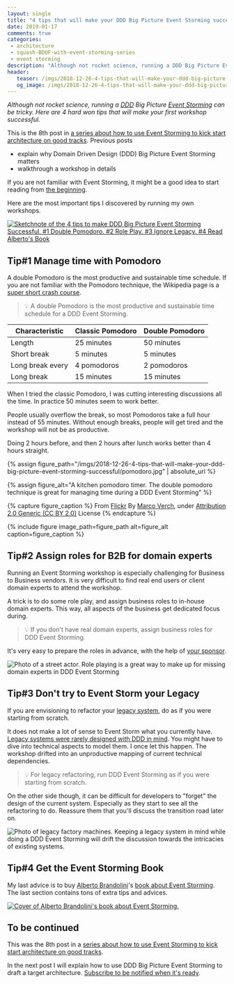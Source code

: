 ```yaml
---
layout: single
title: "4 tips that will make your DDD Big Picture Event Storming successful"
date: 2019-01-17
comments: true
categories:
 - architecture
 - squash-BDUF-with-event-storming-series
 - event storming
description: "Although not rocket science, running a DDD Big Picture Event Storming can be tricky. Here are hard won tips that will make your first workshop successful and bring you closer to a Rough Design Up Front. #1 Manage time with double Pomodoro. #2 Assign roles to play. #3 Ignore your Legacy."
header:
   teaser: /imgs/2018-12-26-4-tips-that-will-make-your-ddd-big-picture-event-storming-successful/4tips-event-storming-teaser.jpeg
   og_image: /imgs/2018-12-26-4-tips-that-will-make-your-ddd-big-picture-event-storming-successful/4tips-event-storming-og.jpeg
---
```

_Although not rocket science, running a [DDD](https://en.wikipedia.org/wiki/Domain-driven_design) Big Picture [Event Storming](https://www.eventstorming.com/) can be tricky. Here are 4 hard won tips that will make your first workshop successful._

This is the 8th post in [a series about how to use Event Storming to kick start architecture on good tracks](/categories/#squash-bduf-with-event-storming-series). Previous posts

*   explain why Domain Driven Design (DDD) Big Picture Event Storming matters
*   walkthrough a workshop in details

If you are not familiar with Event Storming, it might be a good idea to start reading from [the beginning](/misadventures-with-big-design-up-front/).

Here are the most important tips I discovered by running my own workshops.

[![Sketchnote of the 4 tips to make DDD Big Picture Event Storming Successful. #1 Double Pomodoro. #2 Role Play. #3 Ignore Legacy. #4 Read Alberto's Book]({{site.url}}/imgs/2018-12-26-4-tips-that-will-make-your-ddd-big-picture-event-storming-successful/4tips-event-storming-small.jpeg)]({{site.url}}/imgs/2018-12-26-4-tips-that-will-make-your-ddd-big-picture-event-storming-successful/4tips-event-storming.jpeg)

## Tip#1 Manage time with Pomodoro

A double Pomodoro is the most productive and sustainable time schedule. If you are not familiar with the Pomodoro technique, the Wikipedia page is a [super short crash course](https://en.wikipedia.org/wiki/Pomodoro_Technique).

> 💡 A double Pomodoro is the most productive and sustainable time schedule for a DDD Event Storming.

Characteristic    | Classic Pomodoro | Double Pomodoro 
------------------|------------------|----------------
Length            | 25 minutes       | 50 minutes      
Short break       | 5 minutes        | 5 minutes      
Long break every  | 4 pomodoros      | 2 pomodoros
Long break        | 15 minutes       | 15 minutes      

When I tried the classic Pomodoro, I was cutting interesting discussions all the time. In practice 50 minutes seem to work better.

People usually overflow the break, so most Pomodoros take a full hour instead of 55 minutes. Without enough breaks, people will get tired and the workshop will not be as productive.

Doing 2 hours before, and then 2 hours after lunch works better than 4 hours straight.

{% assign figure_path="/imgs/2018-12-26-4-tips-that-will-make-your-ddd-big-picture-event-storming-successful/pomodoro.jpg" | absolute_url %}
    
{% assign figure_alt="A kitchen pomodoro timer. The double pomodoro technique is great for managing time during a DDD Event Storming" %}
    
{% capture figure_caption %}
From [Flickr](https://www.flickr.com/photos/149561324@N03/37941061684) By [Marco Verch](https://www.flickr.com/photos/149561324@N03/), under [Attribution 2.0 Generic (CC BY 2.0)](https://creativecommons.org/licenses/by/2.0/) License
{% endcapture %}
    
{% include figure image_path=figure_path alt=figure_alt caption=figure_caption %}

## Tip#2 Assign roles for B2B for domain experts

Running an Event Storming workshop is especially challenging for Business to Business vendors. It is very difficult to find real end users or client domain experts to attend the workshop.

A trick is to do some role play, and assign business roles to in-house domain experts. This way, all aspects of the business get dedicated focus during.

> 💡 If you don't have real domain experts, assign business roles for DDD Event Storming.

It's very easy to prepare the roles in advance, with the help of [your sponsor](/how-to-prepare-a-ddd-big-picture-event-storming-workshop/).

![Photo of a street actor. Role playing is a great way to make up for missing domain experts in DDD Event Storming]({{site.url}}/imgs/2018-12-26-4-tips-that-will-make-your-ddd-big-picture-event-storming-successful/actor.jpg)

## Tip#3 Don't try to Event Storm your Legacy

If you are envisioning to refactor your [legacy system](https://en.wikipedia.org/wiki/Legacy_system), do as if you were starting from scratch.

It does not make a lot of sense to Event Storm what you currently have. [Legacy systems were rarely designed with DDD in mind](/software-is-like-writing-and-revising-a-giant-book/). You might have to dive into technical aspects to model them. I once let this happen. The workshop drifted into an unproductive mapping of current technical dependencies.

> 💡 For legacy refactoring, run DDD Event Storming as if you were starting from scratch.

On the other side though, it can be difficult for developers to "forget" the design of the current system. Especially as they start to see all the refactoring to do. Reassure them that you'll discuss the transition road later on.

![Photo of legacy factory machines. Keeping a legacy system in mind while doing a DDD Event Storming will drift the discussion towards the intricacies of existing systems.]({{site.url}}/imgs/2018-12-26-4-tips-that-will-make-your-ddd-big-picture-event-storming-successful/legacy-factory.jpg)

## Tip#4 Get the Event Storming Book

My last advice is to buy [Alberto Brandolini](https://twitter.com/ziobrando)'s [book about Event Storming](https://leanpub.com/introducing_eventstorming). The last section contains tons of extra tips and advices.

[![Cover of Alberto Brandolini's book about Event Storming.]({{site.url}}/imgs/2018-12-26-4-tips-that-will-make-your-ddd-big-picture-event-storming-successful/event-storming-cover.jpeg)](https://leanpub.com/introducing_eventstorming)

## To be continued

This was the 8th post in a [series about how to use Event Storming to kick start architecture on good tracks](/categories/#squash-bduf-with-event-storming-series).

In the next post I will explain how to use DDD Big Picture Event Storming to draft a target architecture. [Subscribe to be notified when it's ready](http://eepurl.com/dxKE95).
